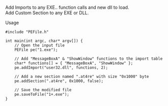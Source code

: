 Add Imports to any EXE.. function calls and new dll to load.<br>
Add Custom Section to any EXE or DLL.

Usage
```
#include "PEFile.h"

int main(int argc, char* argv[]) {
	// Open the input file
	PEFile pe("1.exe");

	// Add "MessageBoxA" & "ShowWindow" functions to the import table
	char* functions[] = { "MessageBoxA", "ShowWindow" };
	pe.addImport("user32.dll", functions, 2);
	
	// Add a new section named ".at4re" with size "0x1000" byte
	pe.addSection(".at4re", 0x1000, false);
	
	// Save the modified file
	pe.saveToFile("1+.exe");
}
```

